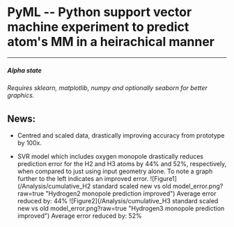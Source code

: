 # PyML -- Python support vector machine experiment to predict atom's MM in a heirachical manner
-------

##### Alpha state
###### Requires sklearn, matplotlib, numpy and optionally seaborn for better graphics.

## News:
* Centred and scaled data, drastically improving accuracy from prototype by 100x.

* SVR model which includes oxygen monopole drastically reduces prediction error for the H2 and H3 atoms by 44% and 52%, respectively, when compared to just using input geometry alone. To note a graph further to the left indicates an improved error. 
![Figure1](/Analysis/cumulative_H2 standard scaled new vs old model_error.png?raw=true "Hydrogen2 monopole prediction improved")
Average error reduced by: 44%
![Figure2](/Analysis/cumulative_H3 standard scaled new vs old model_error.png?raw=true "Hydrogen3 monopole prediction improved")
Average error reduced by: 52%
